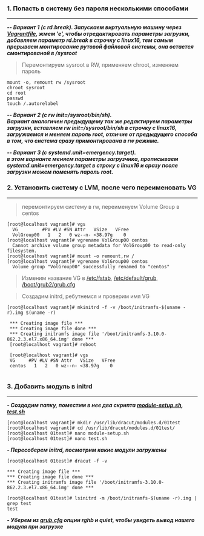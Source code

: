 ### 1. Попасть в систему без пароля несколькими способами
___

***-- Вариант 1 (с rd.break). 
Запускаем виртуальную машину через [Vagrantfile](https://github.com/ChurikovAnatolii/UNIT7_INITRD/blob/main/Vagrantfile), жмем 'e', чтобы отредактировать параметры загрузки, добавляем параметр rd.break в строчку с linux16, тем самым прерываем монтирование рутовой файловой системы, она остается смонтированой в /sysroot***

> Перемонтируем sysroot в RW, применяем chroot, изменяем пароль

```console
mount -o, remount rw /sysroot
chroot sysroot
cd root
passwd
touch /.autorelabel
```

***-- Вариант 2 (с rw init=/sysroot/bin/sh).  
Вариант аналогичен предыдущему так же редактируем параметры загрузки, вставляем  rw init=/sysroot/bin/sh в строчку с linux16,
загружаемся и меняем пароль root, отличие от предыдущего способа в том, что система сразу примонтирована в rw режиме.***

***-- Вариант 3 (с systemd.unit=emergency.target).  
в этом варианте меняем параметры загрузчика, прописываем systemd.unit=emergency.target в строку с linux16 и сразу псоле загрузки можем поменять пароль root.***




### 2. Установить систему с LVM, после чего переименовать VG

---
> перемонтируем систему в rw, переименуем Volume Group в centos
```console 
[root@localhost vagrant]# vgs
  VG         #PV #LV #SN Attr   VSize   VFree
  VolGroup00   1   2   0 wz--n- <38.97g    0 
[root@localhost vagrant]# vgrename VolGroup00 centos
  Cannot archive volume group metadata for VolGroup00 to read-only filesystem.
[root@localhost vagrant]# mount -o remount,rw /         
[root@localhost vagrant]# vgrename VolGroup00 centos
  Volume group "VolGroup00" successfully renamed to "centos"
  ```
  
  > Изменим название VG в  [/etc/fstab](https://github.com/ChurikovAnatolii/UNIT7_INITRD/blob/main/fstab), [/etc/default/grub](https://github.com/ChurikovAnatolii/UNIT7_INITRD/blob/main/grub), [/boot/grub2/grub.cfg](https://github.com/ChurikovAnatolii/UNIT7_INITRD/blob/main/grub.cfg)  
  
  > Создадим initrd, ребутнемся и проверим имя VG  
  ```console
  [root@localhost vagrant]# mkinitrd -f -v /boot/initramfs-$(uname -r).img $(uname -r)
  
   *** Creating image file ***
   *** Creating image file done ***
   *** Creating initramfs image file '/boot/initramfs-3.10.0-862.2.3.el7.x86_64.img' done ***
   [root@localhost vagrant]# reboot
   
   [root@localhost vagrant]# vgs
   VG     #PV #LV #SN Attr   VSize   VFree
   centos   1   2   0 wz--n- <38.97g    0 
   
  ```
### 3. Добавить модуль в initrd
---
***- Создадим папку, поместим в нее два скрипта [module-setup.sh](https://github.com/ChurikovAnatolii/UNIT7_INITRD/blob/main/module_setup.sh), [test.sh](https://github.com/ChurikovAnatolii/UNIT7_INITRD/blob/main/test.sh)***

```console
[root@localhost vagrant]# mkdir /usr/lib/dracut/modules.d/01test
[root@localhost vagrant]# cd /usr/lib/dracut/modules.d/01test/
[root@localhost 01test]# nano module-setup.sh
[root@localhost 01test]# nano test.sh

```
***- Пересоберем initrd, посмотрим какие модули загружены***

```console
[root@localhost 01test]# dracut -f -v

*** Creating image file ***
*** Creating image file done ***
*** Creating initramfs image file '/boot/initramfs-3.10.0-862.2.3.el7.x86_64.img' done ***

[root@localhost 01test]# lsinitrd -m /boot/initramfs-$(uname -r).img | grep test
test
```

***- Уберем из [grub.cfg](https://github.com/ChurikovAnatolii/UNIT7_INITRD/blob/main/grub.cfg) опции rghb и quiet, чтобы увидеть вывод нашего модуля при загрузке***



